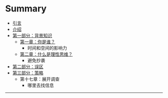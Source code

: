 # Summary

* [引言](README.md)
* [介绍](introduction.md)
* [第一部分：背景知识](第一部分：背景知识.md)
    * [第一章：你是谁？](第一章：你是谁？.md)
        * 时间和空间的影响力
    * [第二章：什么是理性思维？](第二章：什么是理性思维？.md)
        * 避免抄袭
* [第二部分：误区](第二部分：误区.md)
* [第三部分：策略](第三部分：策略.md)
    * 第十七章：展开调查
        * 哪里去找信息

-----

